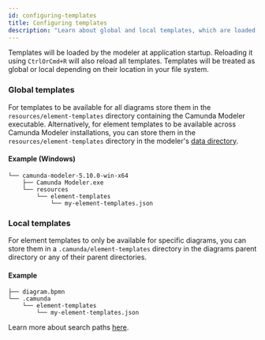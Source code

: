 ```yaml
---
id: configuring-templates
title: Configuring templates
description: "Learn about global and local templates, which are loaded by the modeler at application startup."
---
```


Templates will be loaded by the modeler at application startup. Reloading it using `CtrlOrCmd+R` will also reload all templates. Templates will be treated as global or local depending on their location in your file system.

### Global templates

For templates to be available for all diagrams store them in the `resources/element-templates` directory containing the Camunda Modeler executable. Alternatively, for element templates to be available across Camunda Modeler installations, you can store them in the `resources/element-templates` directory in the modeler's [data directory](../../search-paths#user-data-directory).

#### Example (Windows)

```
└── camunda-modeler-5.10.0-win-x64
    ├── Camunda Modeler.exe
    └── resources
        └── element-templates
            └── my-element-templates.json
```

### Local templates

For element templates to only be available for specific diagrams, you can store them in a `.camunda/element-templates` directory in the diagrams parent directory or any of their parent directories.

#### Example

```
├── diagram.bpmn
└── .camunda
    └── element-templates
        └── my-element-templates.json
```

Learn more about search paths [here](../../search-paths).
